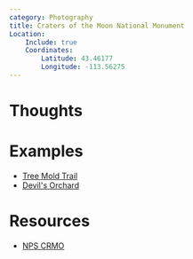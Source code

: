 ```yaml
---
category: Photography
title: Craters of the Moon National Monument
Location:
    Include: true
    Coordinates:
        Latitude: 43.46177
        Longitude: -113.56275
---
```


# Thoughts



# Examples

- [Tree Mold Trail](https://glass.photo/jacob.langley/4NUmUW1eRi3qFKBFDQArri)
- [Devil's Orchard](https://glass.photo/jacob.langley/3Fp48TorMSVcssyWpKrPZf)

# Resources
- [NPS CRMO](https://www.nps.gov/crmo/index.htm)
